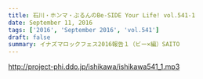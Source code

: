 ```yaml
---
title: 石川・ホンマ・ぶるんのBe-SIDE Your Life! vol.541-1
date: September 11, 2016
tags: ['2016', 'September 2016', 'vol.541']
draft: false
summary: イナズマロックフェス2016報告１（ビー×編）SAITO
---
```


http://project-phi.ddo.jp/ishikawa/ishikawa541_1.mp3